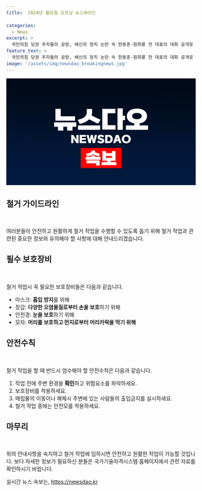 ```yaml
---
title:  2024년 월요일 오프닝 뉴스와이드

categories:
  - News
excerpt: >
  국민의힘 당권 주자들의 공방, 배신의 정치 논란 속 한동훈-원희룡 전 대표의 대화 공개로 뜨거운 감정 고조. 뉴스와이드에서는 여당 당권주자들의 속내를 듣기 위한 릴레이 인터뷰를 전개 중. 오늘은 한동훈 전 비대위원장의 인터뷰가 예정돼 있다.
feature_text: >
  국민의힘 당권 주자들의 공방, 배신의 정치 논란 속 한동훈-원희룡 전 대표의 대화 공개로 뜨거운 감정 고조. 뉴스와이드에서는 여당 당권주자들의 속내를 듣기 위한 릴레이 인터뷰를 전개 중. 오늘은 한동훈 전 비대위원장의 인터뷰가 예정돼 있다.
image: '/assets/img/newsdao_breakingnews.jpg'
---
```


<p><img src="/assets/img/newsdao_breakingnews.jpg" alt="firstkoreanews 속보" /></p>

<h2 data-ke-size="size26">철거 가이드라인</h2>

<p data-ke-size="size16">&nbsp;</p>

<p>여러분들이 안전하고 원활하게 철거 작업을 수행할 수 있도록 돕기 위해 철거 작업과 관련된 중요한 정보와 유의해야 할 사항에 대해 안내드리겠습니다.</p>

<h2 data-ke-size="size26">필수 보호장비</h2>

<p data-ke-size="size16">&nbsp;</p>

<p>철거 작업시 꼭 필요한 보호장비들은 다음과 같습니다.</p>

<ul>
  <li>마스크: <b>흡입 방지</b>를 위해</li>
  <li>장갑: <b>다양한 오염물질로부터 손을 보호</b>하기 위해</li>
  <li>안전경: <b>눈을 보호</b>하기 위해</li>
  <li>모자: <b>머리를 보호하고 먼지로부터 머리카락을 막기 위해</b></li>
</ul>

<h2 data-ke-size="size26">안전수칙</h2>

<p data-ke-size="size16">&nbsp;</p>

<p>철거 작업을 할 때 반드시 엄수해야 할 안전수칙은 다음과 같습니다.</p>

<ol>
  <li>작업 전에 주변 환경을 <b><span style="background-color: #21538527;">확인</span></b>하고 위험요소를 파악하세요.</li>
  <li>보호장비를 착용하세요.</li>
  <li>매립물의 이동이나 해체시 주변에 있는 사람들의 출입금지를 실시하세요.</li>
  <li>철거 작업 중에는 안전모를 착용하세요.</li>
</ol>

<h2 data-ke-size="size26">마무리</h2>

<p data-ke-size="size16">&nbsp;</p>

<p>위의 안내사항을 숙지하고 철거 작업에 임하시면 안전하고 원활한 작업이 가능할 것입니다.
보다 자세한 정보가 필요하신 분들은 국가기술자격시스템 홈페이지에서 관련 자료를 확인하시기 바랍니다.</p>
실시간 뉴스 속보는, <a href="https://newsdao.kr" rel="dofollow">https://newsdao.kr</a>


